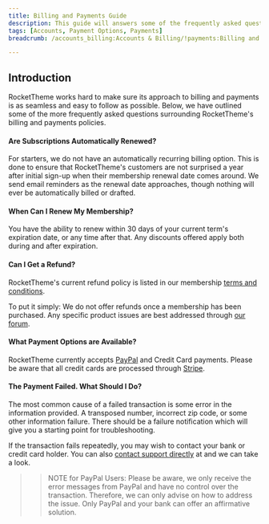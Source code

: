 ```yaml
---
title: Billing and Payments Guide
description: This guide will answers some of the frequently asked questions involving payments and billing.
tags: [Accounts, Payment Options, Payments]
breadcrumb: /accounts_billing:Accounts & Billing/!payments:Billing and Payments/

---
```


Introduction
-----

RocketTheme works hard to make sure its approach to billing and payments is as seamless and easy to follow as possible. Below, we have outlined some of the more frequently asked questions surrounding RocketTheme's billing and payments policies.

#### Are Subscriptions Automatically Renewed?

For starters, we do not have an automatically recurring billing option. This is done to ensure that RocketTheme's customers are not surprised a year after initial sign-up when their membership renewal date comes around. We send email reminders as the renewal date approaches, though nothing will ever be automatically billed or drafted.

#### When Can I Renew My Membership?

You have the ability to renew within 30 days of your current term's expiration date, or any time after that. Any discounts offered apply both during and after expiration.

#### Can I Get a Refund?

RocketTheme's current refund policy is listed in our membership [terms and conditions][terms].

To put it simply: We do not offer refunds once a membership has been purchased. Any specific product issues are best addressed through [our forum][forum].

#### What Payment Options are Available?

RocketTheme currently accepts [PayPal][paypal] and Credit Card payments. Please be aware that all credit cards are processed through [Stripe][stripe]. 

#### The Payment Failed. What Should I Do?

The most common cause of a failed transaction is some error in the information provided. A transposed number, incorrect zip code, or some other information failure. There should be a failure notification which will give you a starting point for troubleshooting.

If the transaction fails repeatedly, you may wish to contact your bank or credit card holder. You can also [contact support directly][contact] at and we can take a look. 

>> NOTE for PayPal Users: Please be aware, we only receive the error messages from PayPal and have no control over the transaction. Therefore, we can only advise on how to address the issue. Only PayPal and your bank can offer an affirmative solution.

[terms]: http://www.rockettheme.com/legal/terms.php
[forum]: http://www.rockettheme.com/forum/
[stripe]: http://www.stripe.com
[contact]: http://www.rockettheme.com/contact-us
[paypal]: http://paypal.com